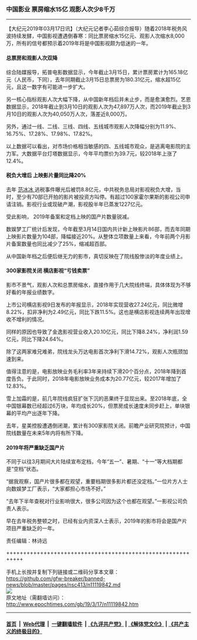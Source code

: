 ### 中国影业 票房缩水15亿 观影人次少8千万
------------------------

<p>
 【大纪元2019年03月17日讯】（大纪元记者李心茹综合报导）随着2018年税务风波持续发酵，中国影视遭遇倒春寒：同比票房缩水15亿元、观影人次缩水8,000万，所有的信号都预示着2019年将是中国影视颇为低迷的一年。
</p>
<h4>
 总票房和观影人次双降
</h4>
<p>
 综合陆媒报导，拓普电影数据显示，今年截止3月15日，累计票房累计为165.18亿元（人民币，下同），去年同期截止3月15日总票房为180.31亿元，缩水超15亿元，且这一数字有可能进一步扩大。
</p>
<p>
 另一核心指标观影人次大幅下降，从中国新年档后并未止步，而是愈演愈烈。艺恩数据显示，2018年截止到3月10日的观影人次为47,897万人次，而2019年截止到3月10日的观影人次为40,050万人次，落差近8,000万。
</p>
<p>
 另外，通过一线、二线、三线、四线、五线城市观影人次降幅分别为11.9%、16.75%、17.28%、17.98%、17.82%。
</p>
<p>
 以上数据可以看出，对市场价格相当敏感的四、五线城市观众，是逃离电影院的主力军。大数据平台灯塔数据显示，今年平均票价为39.7元，较2018年上涨了12.4%。
</p>
<h4>
 税负大增后 上映影片量同比降20%
</h4>
<p>
 去年
 <a href="http://www.epochtimes.com/gb/tag/%E8%8C%83%E5%86%B0%E5%86%B0.html">
  范冰冰
 </a>
 逃税事件曝光后被罚8.8亿元，中共税务总局对影视税负大增，当时，至少有70部已开拍的影片被投资方叫停。有超过100家霍尔果斯的影视公司申请注销。影视行业或现破产潮，影视股半年已蒸发1227亿元。
</p>
<p>
 受此影响， 2019年备案和定档上映的国产片数量锐减。
</p>
<p>
 数娱梦工厂统计后发现，今年截至3月14日国内共计新上映影片86部，而去年同期上映影片数量为104部，降幅接近20%。从整体立项数量上来看，今年前两个月影片备案数量也同比减少了25%，缩减超百部。
</p>
<p>
 从中国新年档之后便后继无力的影市，真切反映在了院线股惨淡的年度业绩上。
</p>
<h4>
 300家影院关闭 横店影视“亏钱卖票”
</h4>
<p>
 影市不景气，观影人次和总票房缩水，直接作用于几大院线终端，具体体现为不够好看的年报业绩数字。
</p>
<p>
 上市公司横店影视9日发布的年报显示，2018年实现营收27.24亿元，同比微增8.22%，扣非净利为2.49亿元，同比下跌11.5%。这也是横店影视连续两年出现增收不增利的情况。
</p>
<p>
 同样的原因也导致了金逸影视营业收入20.10亿元，同比下降8.24%，净利润1.59亿元，同比下降24.64%。
</p>
<p>
 除了这两家难兄难弟，院线龙头万达电影首次净利下滑14.72%，观影人次瓶颈加速到来。
</p>
<p>
 值得注意的是，电影放映业务毛利率3年来持续下滑20个百分点，2018年降到首度告负。于此同时，2018年电影放映业务成本为20.77亿元，较2017年增加了12.83%。
</p>
<p>
 雪上加霜的是，前几年院线疯狂扩张下沉的恶果终于显现出来。至2018年底，全中国银幕数已经超过6万块，年均成长20%，但票房成长速度未同步赶上，单块银幕的平均产出逐年下降。
</p>
<p>
 去年，星美控股遭遇倒闭潮，累计有300家影院关闭。前瞻产业研究院预计，中国院线数量在未来5年内将有所下降。
</p>
<h4>
 2019年将严重缺乏国产片
</h4>
<p>
 不同于以往3月期间大片陆续宣布定档，今年“五一”、暑期、“十一”等大档期都是“空档”状态。
</p>
<p>
 “据我观察，国产片很多都在观望，重要档期很多影片都还没定档。”一位片方人士向数娱梦工厂表示，“大家都担心市场不好。”
</p>
<p>
 “去年下半年查税对行业影响很大，很多公司因为这个也都在观望。”一影视公司负责人表示。
</p>
<p>
 早在去年税务整顿之时，已经有业内资深人士表示，2019年的影市将会是国产片项目严重缺乏的一年。
</p>
<p>
 责任编辑：林诗远
</p>

+++++++++++++++++++++++++++++++++++++++++++++++++++++++++++<br/><br/>
手机上长按并复制下列链接或二维码分享本文章：<br/>
https://github.com/gfw-breaker/banned-news/blob/master/pages/nsc413/n11119842.md <br/>
<a href='https://github.com/gfw-breaker/banned-news/blob/master/pages/nsc413/n11119842.md'><img src='https://github.com/gfw-breaker/banned-news/blob/master/pages/nsc413/n11119842.md.png'/></a> <br/>
原文地址（需翻墙访问）：http://www.epochtimes.com/gb/19/3/17/n11119842.htm


------------------------
#### [首页](https://github.com/gfw-breaker/banned-news/blob/master/README.md) &nbsp;|&nbsp; [Web代理](https://github.com/labour-camp/helloworld) &nbsp;|&nbsp; [一键翻墙软件](https://github.com/gfw-breaker/nogfw/blob/master/README.md) &nbsp;| [《九评共产党》](https://github.com/gfw-breaker/9ping.md/blob/master/README.md#九评之一评共产党是什么) | [《解体党文化》](https://github.com/gfw-breaker/jtdwh.md/blob/master/README.md) | [《共产主义的终极目的》](https://github.com/gfw-breaker/gczydzjmd.md/blob/master/README.md)

